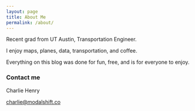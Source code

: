 ```yaml
---
layout: page
title: About Me
permalink: /about/
---
```


Recent grad from UT Austin, Transportation Engineer. 

I enjoy maps, planes, data, transportation, and coffee.

Everything on this blog was done for fun, free, and is for everyone to enjoy. 


### Contact me

Charlie Henry

[charlie@modalshift.co](mailto:charlie@modalshift.co)
